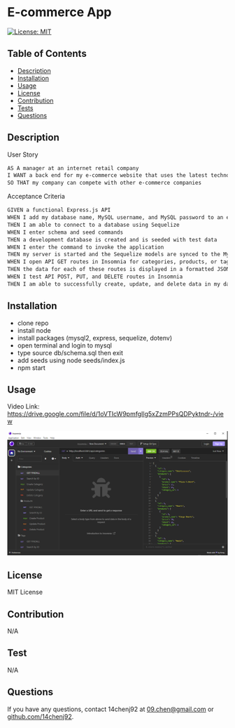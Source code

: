 # E-commerce App
  [![License: MIT](https://img.shields.io/badge/License-MIT-yellow.svg)](https://opensource.org/license/mit-0/)

  ## Table of Contents
  * [Description](#description)
  * [Installation](#installation)
  * [Usage](#usage)
  * [License](#license)
  * [Contribution](#contribution)
  * [Tests](#test)
  * [Questions](#questions)

  ## Description
User Story

```md
AS A manager at an internet retail company
I WANT a back end for my e-commerce website that uses the latest technologies
SO THAT my company can compete with other e-commerce companies
```

Acceptance Criteria

```md
GIVEN a functional Express.js API
WHEN I add my database name, MySQL username, and MySQL password to an environment variable file
THEN I am able to connect to a database using Sequelize
WHEN I enter schema and seed commands
THEN a development database is created and is seeded with test data
WHEN I enter the command to invoke the application
THEN my server is started and the Sequelize models are synced to the MySQL database
WHEN I open API GET routes in Insomnia for categories, products, or tags
THEN the data for each of these routes is displayed in a formatted JSON
WHEN I test API POST, PUT, and DELETE routes in Insomnia
THEN I am able to successfully create, update, and delete data in my database
```
  
  ## Installation
  * clone repo
  * install node 
  * install packages (mysql2, express, sequelize, dotenv)
  * open terminal and login to mysql 
  * type source db/schema.sql then exit 
  * add seeds using node seeds/index.js
  * npm start

  ## Usage
  Video Link: https://drive.google.com/file/d/1oVTIcW9pmfgIlg5xZzmPPsQDPyktndr-/view

  <img src="Assets/sample1.PNG">
  

  ## License
  MIT License

  ## Contribution
  N/A

  ## Test
  N/A

  ## Questions
  If you have any questions, contact 14chenj92 at 09.chen@gmail.com
  or [github.com/14chenj92](github.com/14chenj92).